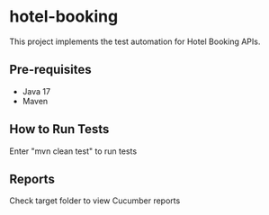 # hotel-booking
This project implements the  test automation for Hotel Booking APIs.

Pre-requisites
--------------
- Java 17
- Maven

How to Run Tests
------------------
Enter "mvn clean test" to run tests

Reports
-------
Check target folder to view Cucumber reports
